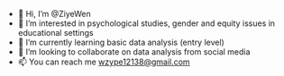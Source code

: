 - 👋 Hi, I’m @ZiyeWen
- 🥳 I’m interested in psychological studies, gender and equity issues in educational settings
- 🌱 I’m currently learning basic data analysis (entry level)
- 💞️ I’m looking to collaborate on data analysis from social media
- 📫 You can reach me wzype12138@gmail.com

<!---
ZiyeWen/ZiyeWen is a ✨ special ✨ repository because its `README.md` (this file) appears on your GitHub profile.
You can click the Preview link to take a look at your changes.
--->
